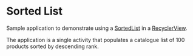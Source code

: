 # Sorted List

Sample application to demonstrate using a [SortedList](https://developer.android.com/reference/android/support/v7/util/SortedList.html) in a [RecyclerView](https://developer.android.com/reference/android/support/v7/widget/RecyclerView.html).

The application is a single activity that populates a catalogue list of 100 products sorted by descending rank.

